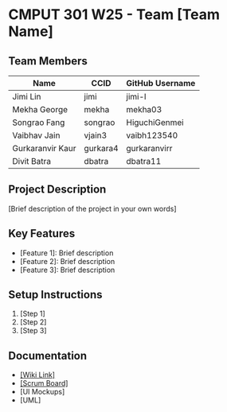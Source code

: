 # CMPUT 301 W25 - Team [Team Name]

## Team Members

| Name        | CCID   | GitHub Username |
| ----------- | ------ | --------------- |
| Jimi Lin  | jimi |   jimi-l      |
| Mekha George | mekha | mekha03    |
| Songrao Fang | songrao | HiguchiGenmei     |
| Vaibhav Jain | vjain3 | vaibh123540     |
|Gurkaranvir Kaur|gurkara4 | gurkaranvirr    |
| Divit Batra| dbatra | dbatra11     |

## Project Description

[Brief description of the project in your own words]

## Key Features

- [Feature 1]: Brief description
- [Feature 2]: Brief description
- [Feature 3]: Brief description

## Setup Instructions

1. [Step 1]
2. [Step 2]
3. [Step 3]

## Documentation

- [[Wiki Link]](https://github.com/cmput301-w25/project-an-droids/wiki/First-Meeting)
- [[Scrum Board]](https://github.com/orgs/cmput301-w25/projects/52)
- [UI Mockups]
- [UML]
